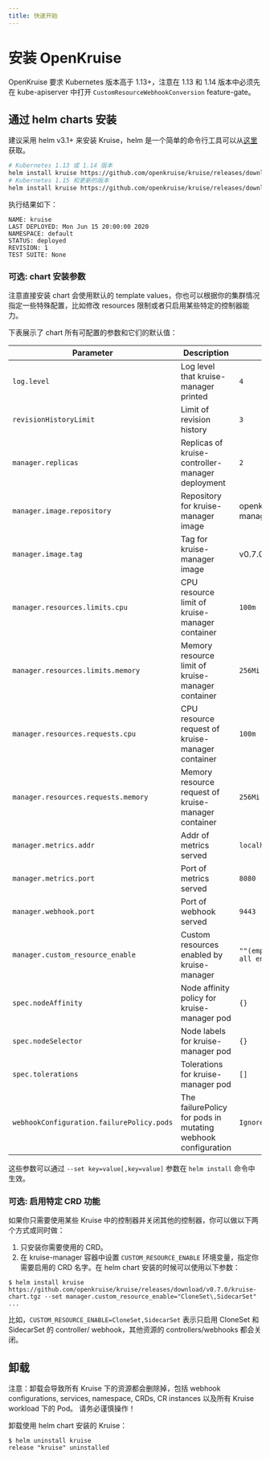 ```yaml
---
title: 快速开始
---
```

# 安装 OpenKruise

OpenKruise 要求 Kubernetes 版本高于 1.13+，注意在 1.13 和 1.14 版本中必须先在 kube-apiserver 中打开 `CustomResourceWebhookConversion` feature-gate。

## 通过 helm charts 安装

建议采用 helm v3.1+ 来安装 Kruise，helm 是一个简单的命令行工具可以从[这里](https://github.com/helm/helm/releases)获取。

```bash
# Kubernetes 1.13 或 1.14 版本
helm install kruise https://github.com/openkruise/kruise/releases/download/v0.7.0/kruise-chart.tgz --disable-openapi-validation
# Kubernetes 1.15 和更新的版本
helm install kruise https://github.com/openkruise/kruise/releases/download/v0.7.0/kruise-chart.tgz
```

执行结果如下：

```shell
NAME: kruise
LAST DEPLOYED: Mon Jun 15 20:00:00 2020
NAMESPACE: default
STATUS: deployed
REVISION: 1
TEST SUITE: None
```

### 可选: chart 安装参数

注意直接安装 chart 会使用默认的 template values，你也可以根据你的集群情况指定一些特殊配置，比如修改 resources 限制或者只启用某些特定的控制器能力。

下表展示了 chart 所有可配置的参数和它们的默认值：

| Parameter                                 | Description                                                  | Default                       |
| ----------------------------------------- | ------------------------------------------------------------ | ----------------------------- |
| `log.level`                               | Log level that kruise-manager printed                        | `4`                           |
| `revisionHistoryLimit`                    | Limit of revision history                                    | `3`                           |
| `manager.replicas`                        | Replicas of kruise-controller-manager deployment             | `2`                           |
| `manager.image.repository`                | Repository for kruise-manager image                          | openkruise/kruise-manager     |
| `manager.image.tag`                       | Tag for kruise-manager image                                 | v0.7.0                        |
| `manager.resources.limits.cpu`            | CPU resource limit of kruise-manager container               | `100m`                        |
| `manager.resources.limits.memory`         | Memory resource limit of kruise-manager container            | `256Mi`                       |
| `manager.resources.requests.cpu`          | CPU resource request of kruise-manager container             | `100m`                        |
| `manager.resources.requests.memory`       | Memory resource request of kruise-manager container          | `256Mi`                       |
| `manager.metrics.addr`                    | Addr of metrics served                                       | `localhost`                   |
| `manager.metrics.port`                    | Port of metrics served                                       | `8080`                        |
| `manager.webhook.port`                    | Port of webhook served                                       | `9443`                        |
| `manager.custom_resource_enable`          | Custom resources enabled by kruise-manager                   | `""(empty means all enabled)` |
| `spec.nodeAffinity`                       | Node affinity policy for kruise-manager pod                  | `{}`                          |
| `spec.nodeSelector`                       | Node labels for kruise-manager pod                           | `{}`                          |
| `spec.tolerations`                        | Tolerations for kruise-manager pod                           | `[]`                          |
| `webhookConfiguration.failurePolicy.pods` | The failurePolicy for pods in mutating webhook configuration | `Ignore`                      |

这些参数可以通过 `--set key=value[,key=value]` 参数在 `helm install` 命令中生效。

### 可选: 启用特定 CRD 功能

如果你只需要使用某些 Kruise 中的控制器并关闭其他的控制器，你可以做以下两个方式或同时做：

1. 只安装你需要使用的 CRD。
2. 在 kruise-manager 容器中设置 `CUSTOM_RESOURCE_ENABLE` 环境变量，指定你需要启用的 CRD 名字。在 helm chart 安装的时候可以使用以下参数：

```shell
$ helm install kruise https://github.com/openkruise/kruise/releases/download/v0.7.0/kruise-chart.tgz --set manager.custom_resource_enable="CloneSet\,SidecarSet"
...
```

比如，`CUSTOM_RESOURCE_ENABLE=CloneSet,SidecarSet` 表示只启用 CloneSet 和 SidecarSet 的 controller/ webhook，其他资源的 controllers/webhooks 都会关闭。

## 卸载

注意：卸载会导致所有 Kruise 下的资源都会删除掉，包括 webhook configurations, services, namespace, CRDs, CR instances 以及所有 Kruise workload 下的 Pod。 请务必谨慎操作！

卸载使用 helm chart 安装的 Kruise：

```shell
$ helm uninstall kruise
release "kruise" uninstalled
```
